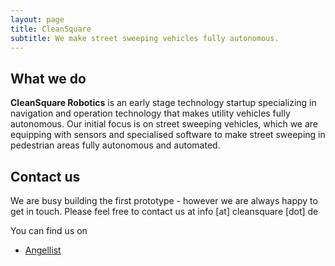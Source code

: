 ```yaml
---
layout: page
title: CleanSquare
subtitle: We make street sweeping vehicles fully autonomous.
---
```

##  What we do ## 

**CleanSquare Robotics** is an early stage technology startup specializing in navigation and operation technology that makes utility vehicles fully autonomous. Our initial focus is on street sweeping vehicles, which we are equipping with sensors and specialised software to make street sweeping in pedestrian areas fully autonomous and automated.

##  Contact us ## 
We are busy building the first prototype - however we are always happy to get in touch. Please feel free to contact us at info [at] cleansquare [dot] de

You can find us on
* [Angellist](https://angel.co/cleansquare)
